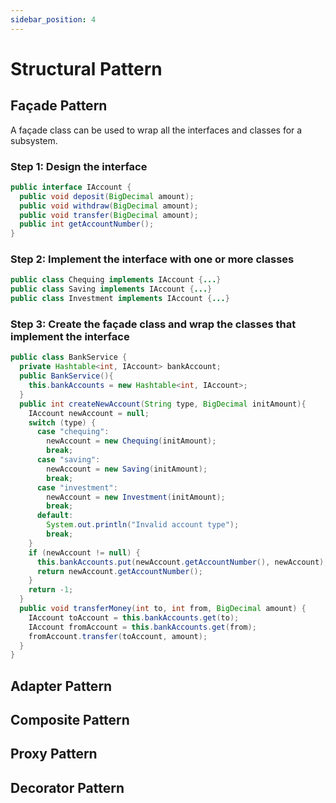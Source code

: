 ```yaml
---
sidebar_position: 4
---
```


# Structural Pattern

## Façade Pattern

A façade class can be used to wrap all the interfaces and classes for a subsystem.

### Step 1: Design the interface

```java
public interface IAccount {
  public void deposit(BigDecimal amount);
  public void withdraw(BigDecimal amount);
  public void transfer(BigDecimal amount);
  public int getAccountNumber();
}
```

### Step 2: Implement the interface with one or more classes

```java
public class Chequing implements IAccount {...}
public class Saving implements IAccount {...}
public class Investment implements IAccount {...}
```

### Step 3: Create the façade class and wrap the classes that implement the interface

```java
public class BankService {
  private Hashtable<int, IAccount> bankAccount;
  public BankService(){
    this.bankAccounts = new Hashtable<int, IAccount>;
  }
  public int createNewAccount(String type, BigDecimal initAmount){
    IAccount newAccount = null;
    switch (type) {
      case "chequing":
        newAccount = new Chequing(initAmount);
        break;
      case "saving":
        newAccount = new Saving(initAmount);
        break;
      case "investment":
        newAccount = new Investment(initAmount);
        break;
      default:
        System.out.println("Invalid account type");
        break;
    }
    if (newAccount != null) {
      this.bankAccounts.put(newAccount.getAccountNumber(), newAccount);
      return newAccount.getAccountNumber();
    }
    return -1;
  }
  public void transferMoney(int to, int from, BigDecimal amount) {
    IAccount toAccount = this.bankAccounts.get(to);
    IAccount fromAccount = this.bankAccounts.get(from);
    fromAccount.transfer(toAccount, amount);
  }
}
```

## Adapter Pattern

## Composite Pattern

## Proxy Pattern

## Decorator Pattern
